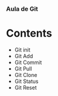 ### Aula de Git

# Contents

- Git init
- Git Add
- Git Commit
- Git Pull
- Git Clone
- Git Status
- Git Reset